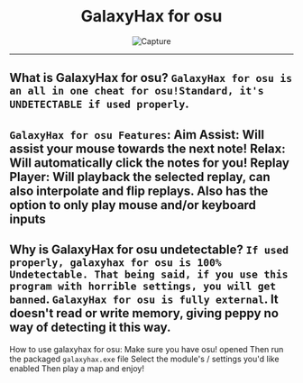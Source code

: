 <br/>
<div align="center">
  
  # GalaxyHax for osu
  ![Capture](https://user-images.githubusercontent.com/102804008/188198502-75cd75eb-f126-42ba-b955-192292714da2.PNG)

  </div>

--------------------------------------
What is GalaxyHax for osu? `GalaxyHax for osu is an all in one cheat for osu!Standard, it's UNDETECTABLE if used properly`.
--------------------------------------
`GalaxyHax for osu Features`: Aim Assist: Will assist your mouse towards the next note! Relax: Will automatically click the notes for you! Replay Player: Will playback the selected replay, can also interpolate and flip replays. Also has the option to only play mouse and/or keyboard inputs
--------------------------------------
Why is GalaxyHax for osu undetectable? `If used properly, galaxyhax for osu is 100% Undetectable. That being said, if you use this program with horrible settings, you will get banned`. `GalaxyHax for osu is fully external`. It doesn't read or write memory, giving peppy no way of detecting it this way.
--------------------------------------
How to use galaxyhax for osu: Make sure you have osu! opened Then run the packaged `galaxyhax.exe` file Select the module's / settings you'd like enabled Then play a map and enjoy!
